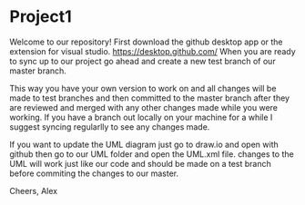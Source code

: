 # Project1 
Welcome to our repository!
First download the github desktop app or the extension for visual studio.
https://desktop.github.com/
When you are ready to sync up to our project go ahead and create a new test branch of our master branch.

This way you have your own version to work on and all changes will be made to test branches and then committed to the master branch after they are reviewed and merged with any other changes made while you were working.
If you have a branch out locally on your machine for a while I suggest syncing regularlly to see any changes made.

If you want to update the UML diagram just go to draw.io and open with github then go to our UML folder and open the UML.xml file. 
changes to the UML will work just like our code and should be made on a test branch before commiting the changes to our master.

Cheers, 
Alex
